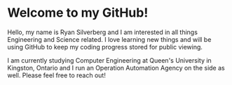 # Welcome to my GitHub!
Hello, my name is Ryan Silverberg and I am interested in all things Engineering and Science related.
I love learning new things and will be using GitHub to keep my coding progress stored for public viewing.

I am currently studying Computer Engineering at Queen's University in Kingston, Ontario and I run an Operation Automation Agency on the side as well.
Please feel free to reach out!
